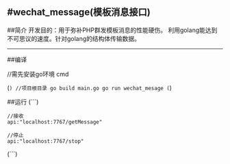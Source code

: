 #wechat_message(模板消息接口)
---
##简介
开发目的：用于弥补PHP群发模板消息的性能硬伤。
利用golang能达到不可思议的速度。针对golang的结构体传输数据。

---
##编译

//需先安装go环境
cmd

(```)
	//项目根目录
	go build main.go
	go run wechat_mesage
(```)

##运行
(```)

	//接收
	api:"localhost:7767/getMessage"

	//停止
	api:"localhost:7767/stop"

(```)

